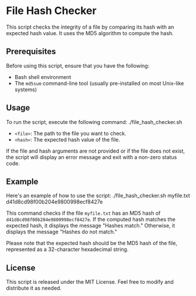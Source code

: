 # File Hash Checker

This script checks the integrity of a file by comparing its hash with an expected hash value. It uses the MD5 algorithm to compute the hash.

## Prerequisites

Before using this script, ensure that you have the following:

- Bash shell environment
- The `md5sum` command-line tool (usually pre-installed on most Unix-like systems)

## Usage

To run the script, execute the following command:
./file_hash_checker.sh <file> <hash>

- `<file>`: The path to the file you want to check.
- `<hash>`: The expected hash value of the file.

If the file and hash arguments are not provided or if the file does not exist, the script will display an error message and exit with a non-zero status code.

## Example

Here's an example of how to use the script:
./file_hash_checker.sh myfile.txt d41d8cd98f00b204e9800998ecf8427e

This command checks if the file `myfile.txt` has an MD5 hash of `d41d8cd98f00b204e9800998ecf8427e`. If the computed hash matches the expected hash, it displays the message "Hashes match." Otherwise, it displays the message "Hashes do not match."

Please note that the expected hash should be the MD5 hash of the file, represented as a 32-character hexadecimal string.

## License

This script is released under the MIT License. Feel free to modify and distribute it as needed.
